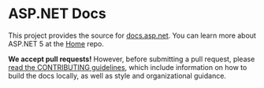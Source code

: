 ASP.NET Docs
============

This project provides the source for [docs.asp.net](http://docs.asp.net/). You can learn more about ASP.NET 5 at the [Home](https://github.com/aspnet/home) repo.

**We accept pull requests!** However, before submitting a pull request, please [read the CONTRIBUTING guidelines](CONTRIBUTING.md), which include information on how to build the docs locally, as well as style and organizational guidance.

